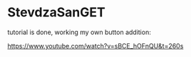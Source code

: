 # StevdzaSanGET

tutorial is done, working my own button addition:

https://www.youtube.com/watch?v=sBCE_hOFnQU&t=260s
